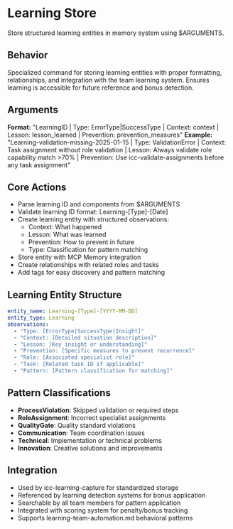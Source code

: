# Learning Store

Store structured learning entities in memory system using $ARGUMENTS.

## Behavior
Specialized command for storing learning entities with proper formatting,
relationships, and integration with the team learning system. Ensures
learning is accessible for future reference and bonus detection.

## Arguments
**Format:** "LearningID | Type: ErrorType|SuccessType | Context: context | Lesson: lesson_learned | Prevention: prevention_measures"
**Example:** "Learning-validation-missing-2025-01-15 | Type: ValidationError | Context: Task assignment without role validation | Lesson: Always validate role capability match >70% | Prevention: Use icc-validate-assignments before any task assignment"

## Core Actions
- Parse learning ID and components from $ARGUMENTS
- Validate learning ID format: Learning-[Type]-[Date]
- Create learning entity with structured observations:
  - Context: What happened
  - Lesson: What was learned
  - Prevention: How to prevent in future
  - Type: Classification for pattern matching
- Store entity with MCP Memory integration
- Create relationships with related roles and tasks
- Add tags for easy discovery and pattern matching

## Learning Entity Structure
```yaml
entity_name: Learning-[Type]-[YYYY-MM-DD]
entity_type: Learning
observations:
  - "Type: [ErrorType|SuccessType|Insight]"
  - "Context: [Detailed situation description]"
  - "Lesson: [Key insight or understanding]"
  - "Prevention: [Specific measures to prevent recurrence]"
  - "Role: [Associated specialist role]"
  - "Task: [Related task ID if applicable]"
  - "Pattern: [Pattern classification for matching]"
```

## Pattern Classifications
- **ProcessViolation**: Skipped validation or required steps
- **RoleAssignment**: Incorrect specialist assignments
- **QualityGate**: Quality standard violations
- **Communication**: Team coordination issues
- **Technical**: Implementation or technical problems
- **Innovation**: Creative solutions and improvements

## Integration
- Used by icc-learning-capture for standardized storage
- Referenced by learning detection systems for bonus application
- Searchable by all team members for pattern application
- Integrated with scoring system for penalty/bonus tracking
- Supports learning-team-automation.md behavioral patterns